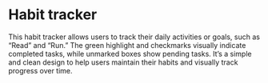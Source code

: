 # Habit tracker

This habit tracker allows users to track their daily activities or goals, such as “Read” and “Run.” The green highlight and checkmarks visually indicate completed tasks, while unmarked boxes show pending tasks. It’s a simple and clean design to help users maintain their habits and visually track progress over time.
